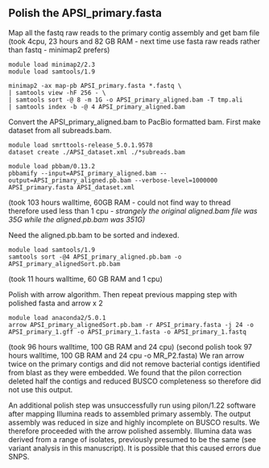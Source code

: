 Polish the APSI_primary.fasta
---------------------

Map all the fastq raw reads to the primary contig assembly and get bam file (took 4cpu, 23 hours and 82 GB RAM - next time use fasta raw reads rather than fastq - minimap2 prefers)


```
module load minimap2/2.3
module load samtools/1.9

minimap2 -ax map-pb APSI_primary.fasta *.fastq \
| samtools view -hF 256 - \
| samtools sort -@ 8 -m 1G -o APSI_primary_aligned.bam -T tmp.ali
| samtools index -b -@ 4 APSI_primary_aligned.bam
```

Convert the APSI_primary_aligned.bam to PacBio formatted bam. First make dataset from all subreads.bam.

```
module load smrttools-release_5.0.1.9578
dataset create ./APSI_dataset.xml ./*subreads.bam
```
```
module load pbbam/0.13.2
pbbamify --input=APSI_primary_aligned.bam --output=APSI_primary_aligned.pb.bam --verbose-level=1000000 APSI_primary.fasta APSI_dataset.xml
```
(took 103 hours walltime, 60GB RAM - could not find way to thread therefore used less than 1 cpu - *strangely the original aligned.bam file was 35G while the aligned.pb.bam was 351G)*

Need the aligned.pb.bam to be sorted and indexed.

```
module load samtools/1.9 
samtools sort -@4 APSI_primary_aligned.pb.bam -o APSI_primary_alignedSort.pb.bam
```
(took 11 hours walltime, 60 GB RAM and 1 cpu)

Polish with arrow algorithm. Then repeat previous mapping step with polished fasta and arrow x 2

```
module load anaconda2/5.0.1
arrow APSI_primary_alignedSort.pb.bam -r APSI_primary.fasta -j 24 -o APSI_primary_1.gff -o APSI_primary_1.fasta -o APSI_primary_1.fastq
```
(took 96 hours walltime, 100 GB RAM and 24 cpu)
(second polish took 97 hours walltime, 100 GB RAM and 24 cpu -o MR_P2.fasta)
We ran arrow twice on the primary contigs and did not remove bacterial contigs identified from blast as they were embedded. We found that the pilon correction deleted half the contigs and reduced BUSCO completeness so therefore did not use this output.

An additional polish step was unsuccessfully run using pilon/1.22 software after mapping Illumina reads to assembled primary assembly. The output assembly was reduced in size and highly incomplete on BUSCO results. We therefore proceeded with the arrow polished assembly. Illumina data was derived from a range of isolates, previously presumed to be the same (see variant analysis in this manuscript). It is possible that this caused errors due SNPS.
